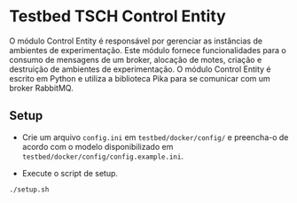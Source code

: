 # Testbed TSCH Control Entity

O módulo Control Entity é responsável por gerenciar as instâncias de ambientes de experimentação. Este módulo fornece funcionalidades para o consumo de mensagens de um
broker, alocação de motes, criação e destruição de ambientes de experimentação. O módulo
Control Entity é escrito em Python e utiliza a biblioteca Pika para se comunicar com um broker RabbitMQ.

## Setup

* Crie um arquivo ```config.ini``` em ```testbed/docker/config/``` e preencha-o de acordo com o modelo disponibilizado em ```testbed/docker/config/config.example.ini```.

* Execute o script de setup.
```
./setup.sh
```